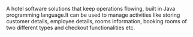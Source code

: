 A hotel software solutions that keep operations flowing, built in Java programming language.It can
 be used to manage activities like storing customer details, employee details, rooms information,
 booking rooms of two different types and checkout functionalities etc.
